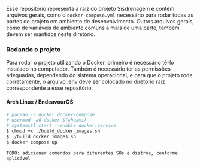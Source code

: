 Esse repositório representa a raiz do projeto Sisdrenagem e contém arquivos
gerais, como o `docker-compose.yml` necessário para rodar todas as partes do
projeto em ambiente de desenvolvimento. Outros arquivos gerais, como de
variáveis de ambiente comuns a mais de uma parte, também devem ser mantidos
neste diretório.

### Rodando o projeto

Para rodar o projeto utilizando o Docker, primeiro é necessário tê-lo instalado
no computador. Também é necessário ter as permissões adequadas, dependendo do
sistema operacional, e para que o projeto rode corretamente, o arquivo .env deve
ser colocado no diretório raiz correspondente a esse repositório.

#### Arch Linux / EndeavourOS
```bash
# pacman -S docker docker-compose
# usermod -aG docker $(whoami)
# systemctl start --enable docker.service
$ chmod +x ./build_docker_images.sh
$ ./build_docker_images.sh
$ docker compose up
```

`TODO: adicionar comandos para diferentes SOs e distros, conforme aplicável`
